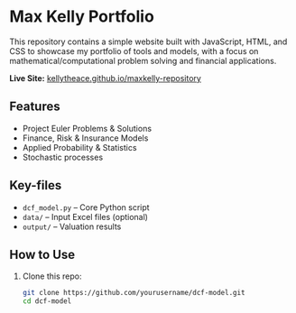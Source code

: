 # Max Kelly Portfolio

This repository contains a simple website built with JavaScript, HTML, and CSS to showcase my portfolio of tools and models, with a focus on mathematical/computational problem solving and financial applications.

**Live Site:** [kellytheace.github.io/maxkelly-repository](https://kellytheace.github.io/maxkelly-repository/)

## Features

- Project Euler Problems & Solutions
- Finance, Risk & Insurance Models
- Applied Probability & Statistics
- Stochastic processes

## Key-files

- `dcf_model.py` – Core Python script
- `data/` – Input Excel files (optional)
- `output/` – Valuation results

## How to Use

1. Clone this repo:
   ```bash
   git clone https://github.com/yourusername/dcf-model.git
   cd dcf-model
